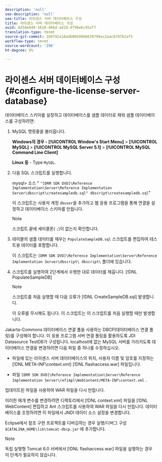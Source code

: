 ```yaml
---
description: 'null'
seo-description: 'null'
seo-title: 라이센스 서버 데이터베이스 구성
title: 라이센스 서버 데이터베이스 구성
uuid: 6d34e849-1616-46bd-ad18-4f98e6c45af7
translation-type: tm+mt
source-git-commit: 1b9792a10ad606b99b6639799ac2aacb707b2af5
workflow-type: tm+mt
source-wordcount: '296'
ht-degree: 0%

---
```



# 라이센스 서버 데이터베이스 구성{#configure-the-license-server-database}

데이터베이스 스키마를 설정하고 데이터베이스를 샘플 데이터로 채워 샘플 데이터베이스를 구성하려면:

1. MySQL 명령줄을 불러옵니다.

   **Windows의 경우 -** **[!UICONTROL Window's Start Menu]** > **[!UICONTROL MySQL]** > **[!UICONTROL MySQL Server 5.1]** > **[!UICONTROL MySQL Command Line Client]**

   **Linux 등** - Type `MySQL`.

1. 다음 SQL 스크립트를 실행합니다.

   mysql> 소스 &quot; `"[DRM SDK DVD]\Reference Implementation\Server\Reference Implementation Server\dbscript\createsampledb.sql" dbscript\createsampledb.sql`&quot;

   이 스크립트는 사용자 계정 `dbuser`을 추가하고 웹 응용 프로그램을 통해 연결을 설정하고 데이터베이스 스키마를 만듭니다.

   >[!NOTE]
   >
   >스크립트 끝에 세미콜론( `;`)이 없는지 확인합니다.

1. 테이블의 샘플 데이터를 채우는 `PopulateSampleDB.sql` 스크립트를 편집하여 테스트용 데이터를 포함합니다.

   이 스크립트는 `[DRM SDK DVD]\Reference Implementation\Server\Reference Implementation Server\dbscript\ dbscript\` 폴더에 있습니다.
1. 스크립트를 실행하여 2단계에서 수행한 대로 데이터를 채웁니다. [!DNL PopulateSampleDB]

   >[!NOTE]
   >
   >스크립트를 처음 실행할 때 다음 오류가 [!DNL CreateSampleDB.sql] 발생합니다.

   이 오류를 무시해도 됩니다. 이 스크립트는 이 스크립트를 처음 실행할 때만 발생합니다.

Jakarta-Commons 데이터베이스 연결 풀을 사용하는 DBCP(데이터베이스 연결 풀링)를 구성해야 합니다. 이 응용 프로그램 서버 연결 풀링을 활용하도록 JDI Datasource TestDB가 구성됩니다. localhost에 없는 MySQL 서버를 가리키도록 데이터베이스 연결을 변경하려면 다음 파일 중 하나를 수정하십시오.

* 파일에 있는 라이센스 서버 데이터베이스의 위치, 사용자 이름 및 암호를 지정하는 [!DNL META-INF\context.xml] [!DNL flashaccess.war] 파일입니다.

* 파일 `[DRM SDK DVD]\Reference Implementation\Server\Reference Implementation Server\refimpl\WebContent/META-INF\context.xml` .

업데이트된 파일을 사용하여 WAR 파일을 다시 만듭니다.

이러한 매개 변수를 변경하려면 디렉토리에서 [!DNL context.xml] 파일을 [!DNL WebContent] 편집하고 Ant 스크립트를 사용하여 WAR 파일을 다시 만듭니다. 데이터베이스를 조정하려면 이 파일에서 JNDI 데이터 소스 설정을 변경합니다.

Eclipse에서 참조 구현 프로젝트를 디버깅하는 경우 실행/디버그 구성 `$CATALINA_HOME\lib\tomcat-dbcp.jar` 에 추가합니다.

>[!NOTE]
>
>독립 실행형 Tomcat 6.0 서버에서 [!DNL flashaccess.war] 파일을 실행하는 경우 이 단계가 필요하지 않습니다.

